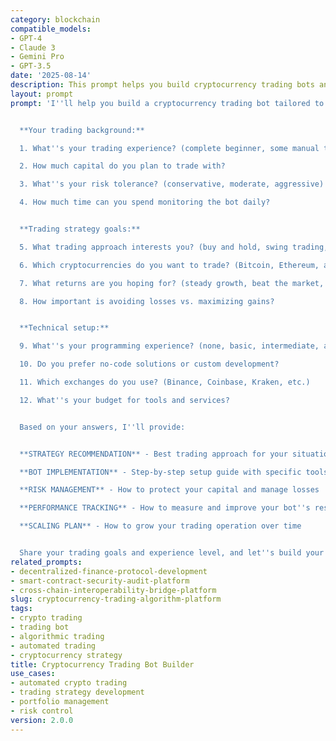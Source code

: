```yaml
---
category: blockchain
compatible_models:
- GPT-4
- Claude 3
- Gemini Pro
- GPT-3.5
date: '2025-08-14'
description: This prompt helps you build cryptocurrency trading bots and automated trading strategies. Whether you're a beginner wanting simple dollar-cost averaging or an experienced trader needing complex algorithms, this will guide you through creating profitable trading systems.
layout: prompt
prompt: 'I''ll help you build a cryptocurrency trading bot tailored to your experience and goals. Let me understand your trading needs:


  **Your trading background:**

  1. What''s your trading experience? (complete beginner, some manual trading, experienced trader)

  2. How much capital do you plan to trade with?

  3. What''s your risk tolerance? (conservative, moderate, aggressive)

  4. How much time can you spend monitoring the bot daily?


  **Trading strategy goals:**

  5. What trading approach interests you? (buy and hold, swing trading, day trading, arbitrage)

  6. Which cryptocurrencies do you want to trade? (Bitcoin, Ethereum, altcoins, all)

  7. What returns are you hoping for? (steady growth, beat the market, high risk/high reward)

  8. How important is avoiding losses vs. maximizing gains?


  **Technical setup:**

  9. What''s your programming experience? (none, basic, intermediate, advanced)

  10. Do you prefer no-code solutions or custom development?

  11. Which exchanges do you use? (Binance, Coinbase, Kraken, etc.)

  12. What''s your budget for tools and services?


  Based on your answers, I''ll provide:


  **STRATEGY RECOMMENDATION** - Best trading approach for your situation

  **BOT IMPLEMENTATION** - Step-by-step setup guide with specific tools

  **RISK MANAGEMENT** - How to protect your capital and manage losses

  **PERFORMANCE TRACKING** - How to measure and improve your bot''s results

  **SCALING PLAN** - How to grow your trading operation over time


  Share your trading goals and experience level, and let''s build your profitable trading bot!'
related_prompts:
- decentralized-finance-protocol-development
- smart-contract-security-audit-platform
- cross-chain-interoperability-bridge-platform
slug: cryptocurrency-trading-algorithm-platform
tags:
- crypto trading
- trading bot
- algorithmic trading
- automated trading
- cryptocurrency strategy
title: Cryptocurrency Trading Bot Builder
use_cases:
- automated crypto trading
- trading strategy development
- portfolio management
- risk control
version: 2.0.0
---
```

